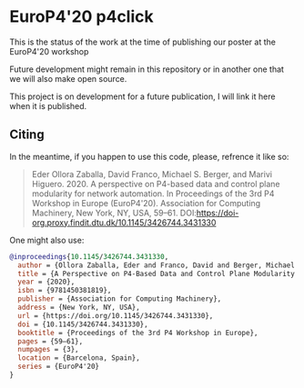 # EuroP4'20 p4click

This is the status of the work at the time of publishing our poster at the EuroP4'20 workshop

Future development might remain in this repository or in another one that we will also make open source.

This project is on development for a future publication, I will link it here when it is published.


## Citing

In the meantime, if you happen to use this code, please, refrence it like so:


>Eder Ollora Zaballa, David Franco, Michael S. Berger, and Marivi Higuero. 2020. A perspective on P4-based data and control plane modularity for network automation. In Proceedings of the 3rd P4 Workshop in Europe (EuroP4'20). Association for Computing Machinery, New York, NY, USA, 59–61. DOI:https://doi-org.proxy.findit.dtu.dk/10.1145/3426744.3431330

One might also use:

```bibtex
@inproceedings{10.1145/3426744.3431330,
  author = {Ollora Zaballa, Eder and Franco, David and Berger, Michael S. and Higuero, Marivi},
  title = {A Perspective on P4-Based Data and Control Plane Modularity for Network Automation},
  year = {2020},
  isbn = {9781450381819},
  publisher = {Association for Computing Machinery},
  address = {New York, NY, USA},
  url = {https://doi.org/10.1145/3426744.3431330},
  doi = {10.1145/3426744.3431330},
  booktitle = {Proceedings of the 3rd P4 Workshop in Europe},
  pages = {59–61},
  numpages = {3},
  location = {Barcelona, Spain},
  series = {EuroP4'20}
}
```
